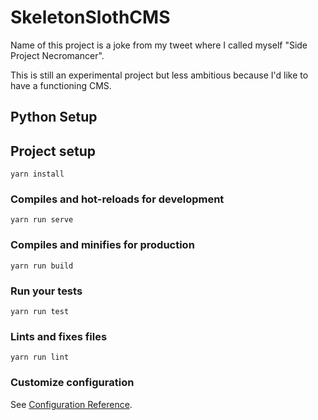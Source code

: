 # SkeletonSlothCMS

Name of this project is a joke from my tweet where I called myself "Side Project Necromancer".


This is still an experimental project but less ambitious because I'd like to have a functioning CMS.

## Python Setup

## Project setup
```
yarn install
```

### Compiles and hot-reloads for development
```
yarn run serve
```

### Compiles and minifies for production
```
yarn run build
```

### Run your tests
```
yarn run test
```

### Lints and fixes files
```
yarn run lint
```

### Customize configuration
See [Configuration Reference](https://cli.vuejs.org/config/).
